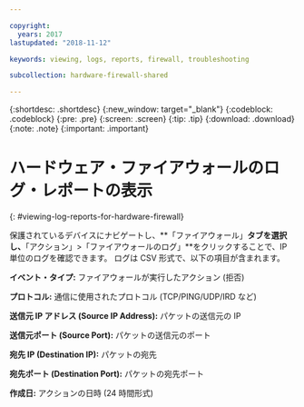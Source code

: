 ```yaml
---

copyright:
  years: 2017
lastupdated: "2018-11-12"

keywords: viewing, logs, reports, firewall, troubleshooting

subcollection: hardware-firewall-shared

---
```


{:shortdesc: .shortdesc}
{:new_window: target="_blank"}
{:codeblock: .codeblock}
{:pre: .pre}
{:screen: .screen}
{:tip: .tip}
{:download: .download}
{:note: .note}
{:important: .important}

# ハードウェア・ファイアウォールのログ・レポートの表示
{: #viewing-log-reports-for-hardware-firewall}

保護されているデバイスにナビゲートし、**「ファイアウォール」**タブを選択し、**「アクション」>「ファイアウォールのログ」**をクリックすることで、IP 単位のログを確認できます。 ログは CSV 形式で、以下の項目が含まれます。

**イベント・タイプ:** ファイアウォールが実行したアクション (拒否)

**プロトコル:** 通信に使用されたプロトコル (TCP/PING/UDP/IRD など)

**送信元 IP アドレス (Source IP Address):** パケットの送信元の IP

**送信元ポート (Source Port):** パケットの送信元のポート

**宛先 IP (Destination IP):** パケットの宛先

**宛先ポート (Destination Port):** パケットの宛先ポート

**作成日:** アクションの日時 (24 時間形式)
